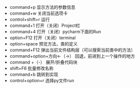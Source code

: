 - command+p 显示方法的参数信息
- command+w 关闭当前选项卡  
- control+shift+r 运行
- command+1 打开（关闭）Project栏
- command+4 打开（关闭）pycharm下面的Run
- option+F12 打开（关闭）terminal
- option+space 预览方法，类的定义
- command+F12 弹出当前文件结构层（可以搜索当前类中的方法）
- command+option+方向←（→） 回退，前进到上一个操作的地方
- command +（-）  展开/折叠代码块
- shift+F6  批量修改名称
- command+b  跳转到实现
- control+option+r 选择py文件run